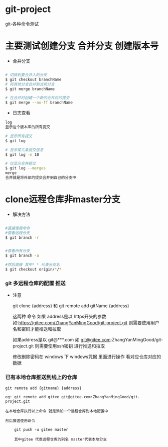 # git-project
git-各种命令测试
# 主要测试创建分支 合并分支 创建版本号

- 合并分支

```sh

# 切换到要合并入的分支
$ git checkout branchName
# 将其他分支合并到当前分支
$ git merge branchName

# 在合并时创建一个新的合并后的提交
$ git merge --no-ff branchName

```

- 日志查看
```sh
log
显示这个版本库的所有提交

# 显示所有提交
$ git log

# 显示某几条提交信息
$ git log -n 10

# 仅显示合并提交
$ git log --merges
merge
合并就是将外部的提交合并到自己的分支中

```

# clone远程仓库非master分支

- 解决方法

```sh

#直接使用命令
#查看远程分支
$ git branch -r 


#查看所有分支
$ git branch -a 

#然后直接 其中* * 代表分支名
$ git checkout origin/*/*

```


### git 多远程仓库的配置 推送

- 注意

    git clone {address} 和 git remote add gitName {address}

    这两种 命令 如果 address是以 https开头的参数
    如:https://gitee.com/ZhangYanMingGood/git-project.git
    则需要使用用户名和密码才能推送和拉取

    如果address是以 git@***.com
    如:git@gitee.com:ZhangYanMingGood/git-project.git
    则需要使用ssh密钥 进行推送和拉取

    修改删除密码在 windows 下 windows凭据 里面进行操作  看对应仓库对应的数据

### 已有本地仓库推送到线上的仓库

    git remote add {gitname} {address}

    eg: git remote add gitee git@gitee.com:ZhangYanMingGood/git-project.git
    
    在本地仓库执行以上命令 就是添加一个远程仓库到本地配置中

    然后推送使用命令

        git push -u gitee master

        其中gitee 代表远程仓库的别名 master代表本地分支